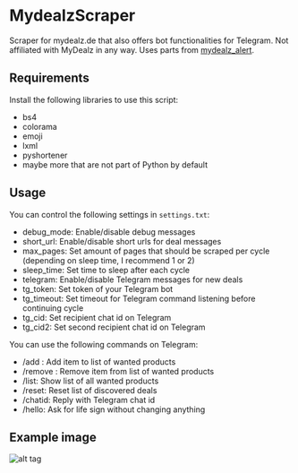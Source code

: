 # MydealzScraper
Scraper for mydealz.de that also offers bot functionalities for Telegram. Not affiliated with MyDealz in any way. Uses parts from [mydealz_alert](https://github.com/pfannkuchengesicht/mydealz_alert/).

## Requirements
Install the following libraries to use this script:
* bs4
* colorama
* emoji
* lxml
* pyshortener
* maybe more that are not part of Python by default

## Usage
You can control the following settings in `settings.txt`:
* debug_mode: Enable/disable debug messages
* short_url: Enable/disable short urls for deal messages
* max_pages: Set amount of pages that should be scraped per cycle (depending on sleep time, I recommend 1 or 2)
* sleep_time: Set time to sleep after each cycle
* telegram: Enable/disable Telegram messages for new deals
* tg_token: Set token of your Telegram bot
* tg_timeout: Set timeout for Telegram command listening before continuing cycle
* tg_cid: Set recipient chat id on Telegram
* tg_cid2: Set second recipient chat id on Telegram

You can use the following commands on Telegram:
* /add <item>: Add item to list of wanted products
* /remove <item>: Remove item from list of wanted products
* /list: Show list of all wanted products
* /reset: Reset list of discovered deals
* /chatid: Reply with Telegram chat id
* /hello: Ask for life sign without changing anything

## Example image
![alt tag](http://i.imgur.com/lqvXopr.png)
